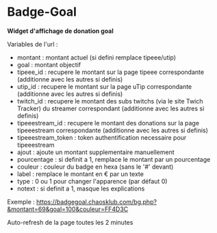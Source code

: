 # Badge-Goal

__Widget d'affichage de donation goal__

Variables de l'url :

  - montant : montant actuel (si defini remplace tipeee/utip)
  - goal : montant objectif
  - tipeee_id : recupere le montant sur la page tipeee correspondante (additionne avec les autres si definis)
  - utip_id : recupere le montant sur la page uTip correspondante (additionne avec les autres si definis)
  - twitch_id : recupere le montant des subs twitchs (via le site Twich Tracker) du streamer correspondant (additionne avec les autres si definis)
  - tipeeestream_id : recupere le montant des donations sur la page tipeeestream correspondante (additionne avec les autres si definis)
  - tipeeestream_token : token authentification necessaire pour tipeeestream
  - ajout : ajoute un montant supplementaire manuellement
  - pourcentage : si definit a 1, remplace le montant par un pourcentage
  - couleur : couleur du badge en hexa (sans le '#' devant)
  - label : remplace le montant en € par un texte
  - type : 0 ou 1 pour changer l'apparence (par défaut 0)
  - notext : si definit a 1, masque les explications

Exemple : https://badgegoal.chaosklub.com/bg.php?&montant=69&goal=100&couleur=FF4D3C

Auto-refresh de la page toutes les 2 minutes
